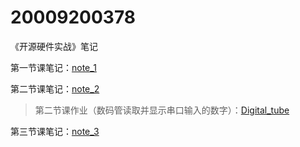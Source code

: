 # 20009200378
《开源硬件实战》笔记

第一节课笔记：[note_1](lessons1/note_1.md)

第二节课笔记：[note_2](lessons2/note_2.md)

> 第二节课作业（数码管读取并显示串口输入的数字）：[Digital_tube](Homework_Digital_tube/Digital_tube.md)

第三节课笔记：[note_3](lessons3/note_3.md)

